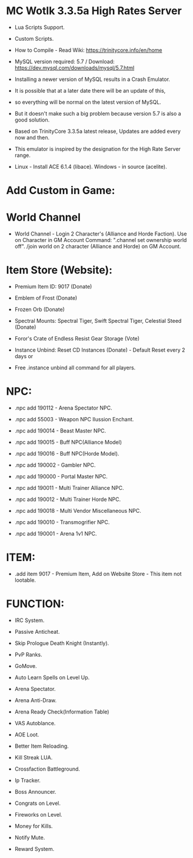 # MC Wotlk 3.3.5a High Rates Server

* Lua Scripts Support.

* Custom Scripts.

* How to Compile - Read Wiki: https://trinitycore.info/en/home

* MySQL version required: 5.7 / Download: https://dev.mysql.com/downloads/mysql/5.7.html

* Installing a newer version of MySQL results in a Crash Emulator. 
* It is possible that at a later date there will be an update of this, 
* so everything will be normal on the latest version of MySQL. 
* But it doesn't make such a big problem because version 5.7 is also a good solution.

* Based on TrinityCore 3.3.5a latest release, Updates are added every now and then.

* This emulator is inspired by the designation for the High Rate Server range.

* Linux - Install ACE 6.1.4 (libace). Windows - in source (acelite).

# Add Custom in Game:

# World Channel

* World Channel - Login 2 Character's (Alliance and Horde Faction). 
  Use on Character in GM Account Command: ".channel set ownership world off".
 /join world on 2 character (Alliance and Horde) on GM Account.

# Item Store (Website):

* Premium Item ID: 9017 (Donate)

* Emblem of Frost (Donate)

* Frozen Orb (Donate)

* Spectral Mounts: Spectral Tiger, Swift Spectral Tiger, Celestial Steed (Donate)

* Foror's Crate of Endless Resist Gear Storage (Vote) 

* Instance Unbind: Reset CD Instances (Donate) - Default Reset every 2 days or

* Free .instance unbind all command for all players.

# NPC:

* .npc add 190112 - Arena Spectator NPC.

* .npc add 55003 - Weapon NPC Ilussion Enchant.

* .npc add 190014 - Beast Master NPC.

* .npc add 190015 - Buff NPC(Alliance Model) 

* .npc add 190016 - Buff NPC(Horde Model).

* .npc add 190002 - Gambler NPC.

* .npc add 190000 - Portal Master NPC.

* .npc add 190011 - Multi Trainer Alliance NPC.

* .npc add 190012 - Multi Trainer Horde NPC.

* .npc add 190018 - Multi Vendor Miscellaneous NPC.

* .npc add 190010 - Transmogrifier NPC.

* .npc add 190001 - Arena 1v1 NPC.

# ITEM:

* .add item 9017 - Premium Item, Add on Website Store - This item not lootable.

# FUNCTION:

* IRC System.

* Passive Anticheat.

* Skip Prologue Death Knight (Instantly).

* PvP Ranks.

* GoMove.

* Auto Learn Spells on Level Up.

* Arena Spectator.

* Arena Anti-Draw.

* Arena Ready Check(Information Table)

* VAS Autoblance.

* AOE Loot.

* Better Item Reloading.

* Kill Streak LUA.

* Crossfaction Battleground.

* Ip Tracker.

* Boss Announcer.

* Congrats on Level.

* Fireworks on Level.

* Money for Kills.

* Notify Mute.

* Reward System.
